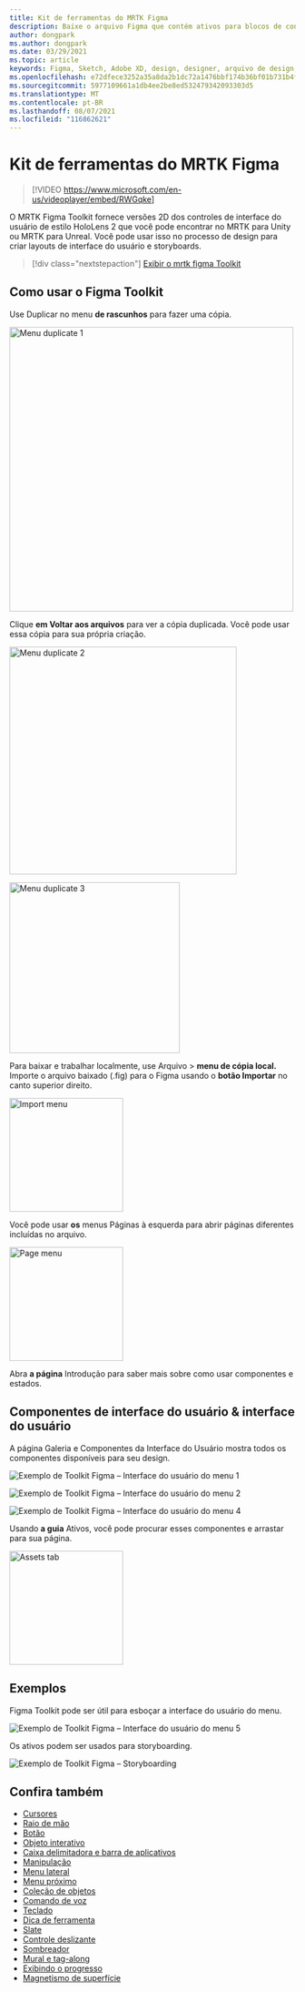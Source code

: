 ```yaml
---
title: Kit de ferramentas do MRTK Figma
description: Baixe o arquivo Figma que contém ativos para blocos de construção comuns da interface do usuário.
author: dongpark
ms.author: dongpark
ms.date: 03/29/2021
ms.topic: article
keywords: Figma, Sketch, Adobe XD, design, designer, arquivo de design, design de UX, HoloLens, MRTK, Realidade Misturada Toolkit
ms.openlocfilehash: e72dfece3252a35a8da2b1dc72a1476bbf174b36bf01b731b4f0be5af21f2a33
ms.sourcegitcommit: 5977109661a1db4ee2be8ed532479342093303d5
ms.translationtype: MT
ms.contentlocale: pt-BR
ms.lasthandoff: 08/07/2021
ms.locfileid: "116862621"
---
```

# <a name="mrtk-figma-toolkit"></a>Kit de ferramentas do MRTK Figma

> [!VIDEO https://www.microsoft.com/en-us/videoplayer/embed/RWGqke]

O MRTK Figma Toolkit fornece versões 2D dos controles de interface do usuário de estilo HoloLens 2 que você pode encontrar no MRTK para Unity ou MRTK para Unreal. Você pode usar isso no processo de design para criar layouts de interface do usuário e storyboards.

> [!div class="nextstepaction"]
> [Exibir o mrtk figma Toolkit](https://www.figma.com/file/zeGez3Phuzel9JrU1o20nn/Figma-Toolkit-for-MRTK-HoloLens-Windows-Mixed-Reality?node-id=116%3A4)

## <a name="how-to-use-figma-toolkit"></a>Como usar o Figma Toolkit
Use Duplicar no menu **de rascunhos** para fazer uma cópia.

<img src="images/UX_Figma_Use1.png" width="500px" alt="Menu duplicate 1"><br>

Clique **em Voltar aos arquivos** para ver a cópia duplicada. Você pode usar essa cópia para sua própria criação.

<img src="images/UX_Figma_Use2.png" width="400px" alt="Menu duplicate 2"><br>

<img src="images/UX_Figma_Use3.png" width="300px" alt="Menu duplicate 3"><br>

Para baixar e trabalhar localmente, use Arquivo > **menu de cópia local.** Importe o arquivo baixado (.fig) para o Figma usando o **botão Importar** no canto superior direito.

<img src="images/UX_FigmaToolkit_Import.png" width="200px" alt="Import menu"><br>

Você pode usar **os** menus Páginas à esquerda para abrir páginas diferentes incluídas no arquivo.

<img src="images/UX_FigmaToolkit_PageMenu.png" width="200px" alt="Page menu"><br>

Abra **a página** Introdução para saber mais sobre como usar componentes e estados.

## <a name="ui-gallery--components"></a>Componentes de interface do usuário & interface do usuário
A página Galeria e Componentes da Interface do Usuário mostra todos os componentes disponíveis para seu design.

![Exemplo de Toolkit Figma – Interface do usuário do menu 1](images/UX_FigmaToolkit_Components_Menu1.png)<br>

![Exemplo de Toolkit Figma – Interface do usuário do menu 2](images/UX_FigmaToolkit_Components_Menu2.png)<br>


![Exemplo de Toolkit Figma – Interface do usuário do menu 4](images/UX_FigmaToolkit_Components_Menu3a.png)<br>

Usando **a guia** Ativos, você pode procurar esses componentes e arrastar para sua página.

<img src="images/UX_FigmaToolkit_Components_Menu3.png" width="200px" alt="Assets tab"><br>


## <a name="examples"></a>Exemplos

Figma Toolkit pode ser útil para esboçar a interface do usuário do menu. 

![Exemplo de Toolkit Figma – Interface do usuário do menu 5](images/UX_FigmaToolkit_Examples_Menu.png)<br>


Os ativos podem ser usados para storyboarding.

![Exemplo de Toolkit Figma – Storyboarding](images/UX_FigmaToolkit_Examples_Storyboarding.png)<br>


## <a name="see-also"></a>Confira também

* [Cursores](cursors.md)
* [Raio de mão](point-and-commit.md)
* [Botão](button.md)
* [Objeto interativo](interactable-object.md)
* [Caixa delimitadora e barra de aplicativos](app-bar-and-bounding-box.md)
* [Manipulação](direct-manipulation.md)
* [Menu lateral](hand-menu.md)
* [Menu próximo](near-menu.md)
* [Coleção de objetos](object-collection.md)
* [Comando de voz](voice-input.md)
* [Teclado](keyboard.md)
* [Dica de ferramenta](tooltip.md)
* [Slate](slate.md)
* [Controle deslizante](slider.md)
* [Sombreador](shader.md)
* [Mural e tag-along](billboarding-and-tag-along.md)
* [Exibindo o progresso](progress.md)
* [Magnetismo de superfície](surface-magnetism.md)
